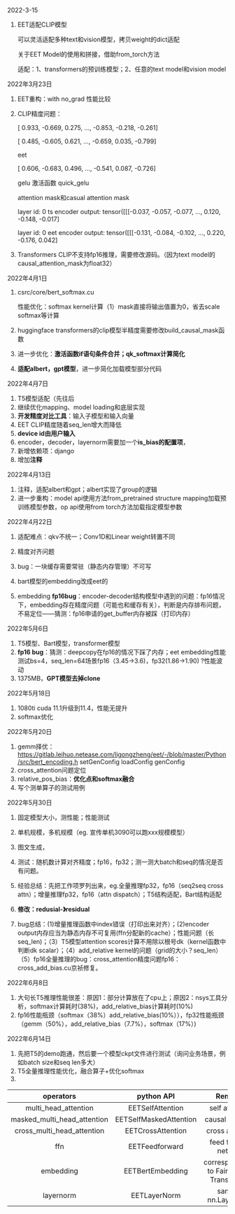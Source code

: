 2022-3-15

1. EET适配CLIP模型

   可以灵活适配多种text和vision模型，拷贝weight的dict适配
   
   关于EET Model的使用和拼接，借助from_torch方法
   
   适配：1、transformers的预训练模型；2、任意的text model和vision model
   
   

2022年3月23日

1. EET重构：with no_grad 性能比较

2. CLIP精度问题：

   [ 0.933, -0.669,  0.275,  ..., -0.853, -0.218, -0.261]

   [ 0.485, -0.605,  0.621,  ..., -0.659,  0.035, -0.799]

   eet

   [ 0.606, -0.683,  0.496,  ..., -0.541,  0.087, -0.726]

   gelu 激活函数 quick_gelu

   attention mask和casual attention mask

   layer id:  0  ts encoder output:  tensor([[[-0.037, -0.057, -0.077,  ...,  0.120, -0.148, -0.017]

   layer id:  0  eet encoder output:  tensor([[[-0.131, -0.084, -0.102,  ...,  0.220, -0.176,  0.042]
   
3. Transformers CLIP不支持fp16推理，需要修改源码。（因为text model的causal_attention_mask为float32）



2022年4月1日

1. csrc/core/bert_softmax.cu

   性能优化：softmax kernel计算（1）mask直接将输出值置为0，省去scale softmax等计算
   
2. huggingface transformers的clip模型半精度需要修改build_causal_mask函数

3. 进一步优化：**激活函数if语句条件合并；qk_softmax计算简化**

4. **适配albert，gpt模型**，进一步简化加载模型部分代码



2022年4月7日

1. T5模型适配（先往后
2. 继续优化mapping、model loading和底层实现
3. **开发精度对比工具**：输入子模型和输入向量
4. EET CLIP精度随着seq_len增大而降低
5. **device id由用户输入**
6. encoder，decoder，layernorm需要加一个**is_bias的配置项**，
7. 新增依赖项：django
8. 增加**注释**



2022年4月13日

1. 注释，适配albert和gpt；albert实现了group的逻辑
2. 进一步重构：model api使用方法from_pretrained structure mapping加载预训练模型参数，op api使用from torch方法加载指定模型参数



2022年4月22日

1. 适配难点：qkv不统一；Conv1D和Linear weight转置不同
2. 精度对齐问题
3. bug：一块缓存需要常驻（静态内存管理）不可写
4. bart模型的embedding改成eet的

5. embedding **fp16bug**：encoder-decoder结构模型中遇到的问题：fp16情况下，embedding存在精度问题（可能也和缓存有关），判断是内存排布问题，不易定位——猜测：fp16申请的get_buffer内存被踩（打印内存）



2022年5月6日

1. T5模型、Bart模型，transformer模型
2. **fp16 bug**：猜测：deepcopy在fp16的情况下踩了内存；eet embedding性能测试bs=4，seq_len=64场景fp16（3.45->3.6)，fp32(1.86->1.90) ?性能波动
3. 1375MB，**GPT模型去掉clone**



2022年5月18日

1. 1080ti cuda 11.1升级到11.4，性能无提升
2. softmax优化



2022年5月20日

1. gemm择优：https://gitlab.leihuo.netease.com/ligongzheng/eet/-/blob/master/Python/src/bert_encoding.h	setGenConfig loadConfig genConfig
2. cross_attention问题定位
3. relative_pos_bias：**优化点和softmax融合**
4. 写个测单算子的测试用例



2022年5月30日

1. 固定模型大小，测性能；性能测试

2. 单机规模，多机规模（eg. 宣传单机3090可以跑xxx规模模型）

3. 图文生成，

4. 测试：随机数计算对齐精度；fp16，fp32；测一测大batch和seq的情况是否有问题。

5. 经验总结：先把工作项罗列出来，eg.全量推理fp32，fp16（seq2seq cross attn）；增量推理fp32，fp16（attn dispatch）；T5结构适配，Bart结构适配

6. **修改：redusial-》residual**

7. bug总结：(1)增量推理函数中index错误（打印出来对齐）；(2)encoder output内存应当为静态内存不可复用(ffn分配新的cache）；性能问题（长seq_len)；（3）T5模型attention scores计算不用除以根号dk（kernel函数中判断dk scalar）；（4）add_relative kernel的问题（grid的大小？seq_len）（5）fp16全量推理的bug：cross_attention精度问题fp16：cross_add_bias.cu京祯修复。
   





2022年6月8日

1. 大句长T5推理性能很差：原因1：部分计算放在了cpu上；原因2：nsys工具分析，softmax计算耗时(38%)，add_relative_bias计算耗时(10%)
2. fp16性能瓶颈（softmax（38%）add_relative_bias(10%）），fp32性能瓶颈（gemm（50%），add_relative_bias（7.7%），softmax（17%）)



2022年6月14日

1. 先把T5的demo跑通，然后要一个模型ckpt文件进行测试（询问业务场景，例如batch size和seq len多大）
2. T5全量推理性能优化，融合算子+优化softmax
3. 













|          operators          |       python API       |                  Remarks                  |
| :-------------------------: | :--------------------: | :---------------------------------------: |
|    multi_head_attention     |    EETSelfAttention    |              self attention               |
| masked_multi_head_attention | EETSelfMaskedAttention |             causal attention              |
| cross_multi_head_attention  |   EETCrossAttention    |              cross attention              |
|             ffn             |     EETFeedforward     |           feed forward network            |
|          embedding          |    EETBertEmbedding    | correspondence to Fairseq and Transfomers |
|          layernorm          |      EETLayerNorm      |           same as nn.LayerNorm            |





